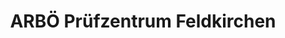 ---
title: "ARBÖ Prüfzentrum Feldkirchen"
url: /feldkirchen-in-kaernten/arboe-pruefzentrum-feldkirchen/
shop: Autowerkstatt
---